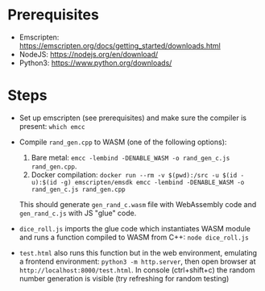 # Prerequisites
* Emscripten: https://emscripten.org/docs/getting_started/downloads.html
* NodeJS: https://nodejs.org/en/download/
* Python3: https://www.python.org/downloads/

# Steps
* Set up emscripten (see prerequisites) and make sure the compiler is present: `which emcc`
* Compile `rand_gen.cpp` to WASM (one of the following options):
  1. Bare metal: `emcc -lembind -DENABLE_WASM -o rand_gen_c.js rand_gen.cpp`.
  2. Docker compilation: `docker run --rm -v $(pwd):/src -u $(id -u):$(id -g) emscripten/emsdk emcc -lembind -DENABLE_WASM -o rand_gen_c.js rand_gen.cpp`

  This should generate `gen_rand_c.wasm`
  file with WebAssembly code and `gen_rand_c.js` with JS "glue" code.
* `dice_roll.js` imports the glue code which instantiates WASM module and runs a function compiled to WASM from C++: `node dice_roll.js`
* `test.html` also runs this function but in the web environment, emulating a frontend environment:
`python3 -m http.server`, then open browser at `http://localhost:8000/test.html`. In console (ctrl+shift+c) the random number generation is visible (try refreshing for random testing)